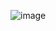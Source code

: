 ![image](https://github.com/OmegaTroy/Bullet-Journal/assets/57204144/c62cd7b3-1366-4df3-940d-47a1935d388c)
